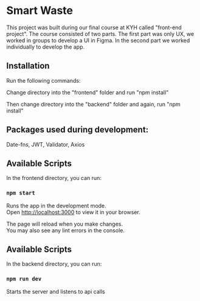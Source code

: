 # Smart Waste
This project was built during our final course at KYH called "front-end project". The course consisted of two parts. The first part was only UX,  we worked in groups to develop a UI in Figma. In the second part we worked individually to develop the app.

## Installation
Run the following commands:

Change directory into the "frontend" folder and run "npm install"

Then change directory into the "backend" folder and again, run "npm install"


## Packages used during development:
Date-fns, JWT, Validator, Axios

## Available Scripts

In the frontend directory, you can run:

### `npm start`

Runs the app in the development mode.\
Open [http://localhost:3000](http://localhost:3000) to view it in your browser.

The page will reload when you make changes.\
You may also see any lint errors in the console.

## Available Scripts

In the backend directory, you can run:

### `npm run dev`

Starts the server and listens to api calls
